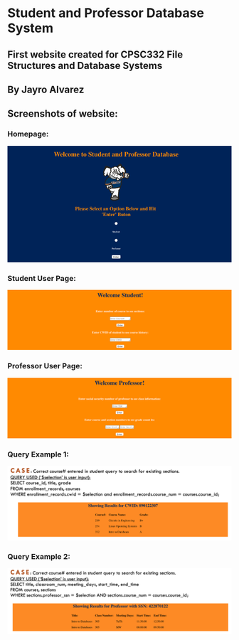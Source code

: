 # Student and Professor Database System
## First website created for CPSC332 File Structures and Database Systems
## By Jayro Alvarez

## Screenshots of website:
### Homepage:
![](https://raw.githubusercontent.com/jalvarez24/Database-Systems-Project/master/332%20Images/1.png)

### Student User Page:
![](https://raw.githubusercontent.com/jalvarez24/Database-Systems-Project/master/332%20Images/2.png)

### Professor User Page:
![](https://raw.githubusercontent.com/jalvarez24/Database-Systems-Project/master/332%20Images/3.png)

### Query Example 1:
![](https://raw.githubusercontent.com/jalvarez24/Database-Systems-Project/master/332%20Images/4.png)

### Query Example 2:
![](https://raw.githubusercontent.com/jalvarez24/Database-Systems-Project/master/332%20Images/5.png)
